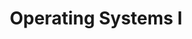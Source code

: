 ---
page_id: course_3
layout: page
title: Operating Systems I
description: Presentation of the fundamentals of the most common operating systems used commercially, primarly Ubuntu and Windows OSs.
location: ETITC
img: 
redirect: https://github.com/saguileran/ETITC-2024-1/tree/main/Operating%20Systems%20I
importance: 2
category: ETITC-1
related_publications: true
---